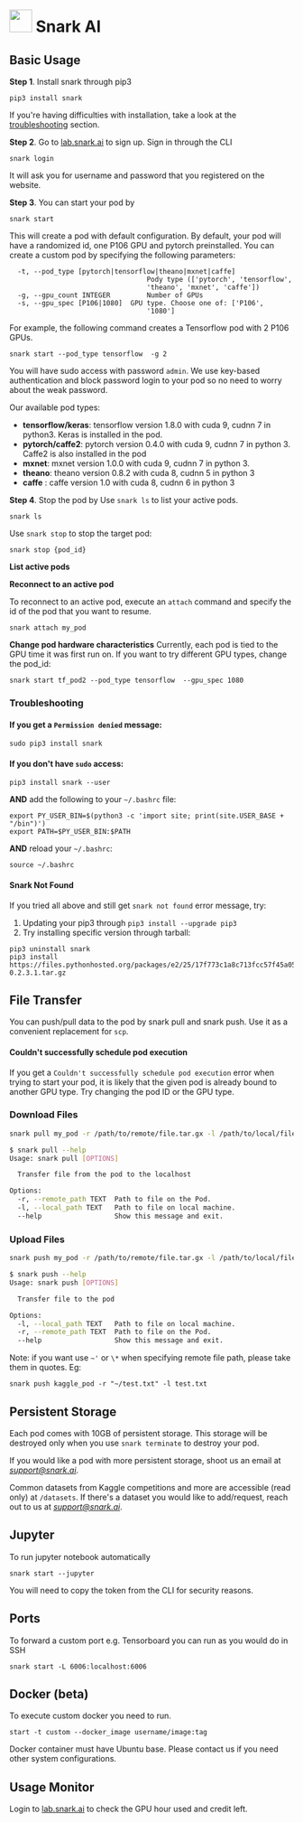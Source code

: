 
# <img src="https://avatars3.githubusercontent.com/u/34816118?s=200&v=4" data-canonical-src="hhttps://avatars3.githubusercontent.com/u/34816118?s=200&v=4" width="40" height="40" /> Snark AI

## Basic Usage
**Step 1**. Install snark through pip3
```
pip3 install snark
```
If you're having difficulties with installation, take a look at the [troubleshooting](#troubleshooting) section. 

**Step 2**. Go to [lab.snark.ai](https://lab.snark.ai) to sign up. Sign in through the CLI
```
snark login
```
It will ask you for username and password that you registered on the website.

**Step 3**. You can start your pod by 
```
snark start
```
This will create a pod with default configuration. By default, your pod will have a randomized id, one P106 GPU and pytorch preinstalled. You can create a custom pod by specifying the following parameters:
```
  -t, --pod_type [pytorch|tensorflow|theano|mxnet|caffe]
                                  Pody type (['pytorch', 'tensorflow',
                                  'theano', 'mxnet', 'caffe'])
  -g, --gpu_count INTEGER         Number of GPUs
  -s, --gpu_spec [P106|1080]  GPU type. Choose one of: ['P106',
                                  '1080']
```
For example, the following command creates a Tensorflow pod with 2 P106 GPUs.
```
snark start --pod_type tensorflow  -g 2
```

You will have sudo access with password `admin`. We use key-based authentication and block password login to your pod so no need to worry about the weak password. 

Our available pod types:  
 - **tensorflow/keras**: tensorflow version 1.8.0 with cuda 9, cudnn 7 in python3. Keras is installed in the pod.
 - **pytorch/caffe2**: pytorch version 0.4.0 with cuda 9, cudnn 7 in python 3. Caffe2 is also installed in the pod
 - **mxnet**: mxnet version 1.0.0 with cuda 9, cudnn 7 in python 3.
 - **theano**: theano version 0.8.2 with cuda 8, cudnn 5 in python 3
 - **caffe** : caffe version 1.0 with cuda 8, cudnn 6 in python 3

**Step 4**. Stop the pod by
Use `snark ls` to list your active pods.
```
snark ls
````
Use `snark stop` to stop the target pod:
```
snark stop {pod_id}
```


**List active pods**



**Reconnect to an active pod**

To reconnect to an active pod, execute an `attach` command and specify the id of the pod that you want to resume.
```
snark attach my_pod
```

**Change pod hardware characteristics**
Currently, each pod is tied to the GPU time it was first run on. If you want to try different GPU types, change the pod_id:
```
snark start tf_pod2 --pod_type tensorflow  --gpu_spec 1080
```

<a name="troubleshooting"></a>
### Troubleshooting

#### If you get a `Permission denied` message:
```
sudo pip3 install snark
```
#### If you don't have `sudo` access:
```
pip3 install snark --user
```
**AND** add the following to your `~/.bashrc` file:
```
export PY_USER_BIN=$(python3 -c 'import site; print(site.USER_BASE + "/bin")')
export PATH=$PY_USER_BIN:$PATH
```
**AND** reload your `~/.bashrc`:
```
source ~/.bashrc
```
#### Snark Not Found
If you tried all above and still get `snark not found` error message, try:
1) Updating your pip3 through `pip3 install --upgrade pip3`
2) Try installing specific version through tarball:
```
pip3 uninstall snark
pip3 install https://files.pythonhosted.org/packages/e2/25/17f773c1a8c713fcc57f45a05554a4ac9ee5f0ff88418548e397eac06bb9/snark-0.2.3.1.tar.gz
```
## File Transfer
You can push/pull data to the pod by snark pull and snark push. Use it as a convenient replacement for `scp`. 

#### Couldn't successfully schedule pod execution
If you get a `Couldn't successfully schedule pod execution` error when trying to start your pod, it is likely that the given pod is already bound to another GPU type. Try changing the pod ID or the GPU type.  

### Download Files
```bash
snark pull my_pod -r /path/to/remote/file.tar.gx -l /path/to/local/file.tar.gx
```
```bash
$ snark pull --help
Usage: snark pull [OPTIONS]

  Transfer file from the pod to the localhost

Options:
  -r, --remote_path TEXT  Path to file on the Pod.
  -l, --local_path TEXT   Path to file on local machine.
  --help                  Show this message and exit.
```

### Upload Files
```bash
snark push my_pod -r /path/to/remote/file.tar.gx -l /path/to/local/file.tar.gx
```
```bash
$ snark push --help
Usage: snark push [OPTIONS]

  Transfer file to the pod

Options:
  -l, --local_path TEXT   Path to file on local machine.
  -r, --remote_path TEXT  Path to file on the Pod.
  --help                  Show this message and exit.
```
Note: if you want use `~'` or `\*` when specifying remote file path, please take them in quotes. Eg:
```
snark push kaggle_pod -r "~/test.txt" -l test.txt
```

## Persistent Storage
Each pod comes with 10GB of persistent storage. This storage will be destroyed only when you use `snark terminate` to destroy your pod. 

If you would like a pod with more persistent storage, shoot us an email at *support@snark.ai*. 

Common datasets from Kaggle competitions and more are accessible (read only) at `/datasets`. If there's a dataset you would like to add/request, reach out to us at *support@snark.ai*.

## Jupyter
To run jupyter notebook automatically
```
snark start --jupyter
```
You will need to copy the token from the CLI for security reasons. 

## Ports
To forward a custom port e.g. Tensorboard you can run as you would do in SSH
```
snark start -L 6006:localhost:6006
```

## Docker (beta)
To execute custom docker you need to run. 
```
start -t custom --docker_image username/image:tag
```
Docker container must have Ubuntu base. Please contact us if you need other system configurations. 

## Usage Monitor
Login to [lab.snark.ai](https://lab.snark.ai) to check the GPU hour used and credit left.
